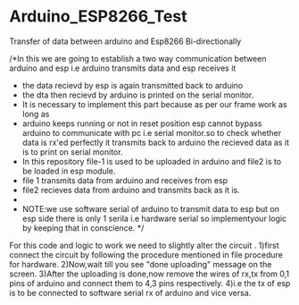 # Arduino_ESP8266_Test
Transfer of data between arduino and Esp8266 Bi-directionally

/*In this we are going to establish a two way communication between arduino and esp i.e arduino transmits data and esp receives it 
 * the data recievd by esp is again transmitted back to arduino 
 * the dta then recievd by arduino is printed on the serial monitor.
 * It is necessary to implement this part because as per our frame work as long as 
 * arduino keeps running or not in reset position esp cannot bypass arduino to communicate with pc i.e serial monitor.so to check whether data is rx'ed perfectly it transmits back to arduino the recieved data as it is to print on serial monitor. 
 * In this repository file-1 is used to be uploaded in arduino and file2 is to be loaded in esp module.
 * file 1 transmits data from arduino and receives from esp
 * file2 recieves data from arduino and transmits back as it is.
 * 
 * NOTE:we use software serial of arduino to transmit data to esp but on esp side there is only 1 serila i.e hardware serial so implementyour logic by keeping that in conscience.
 */

For this code and logic to work we need to slightly alter the circuit .
1)first connect the circuit by following the procedure mentioned in file procedure for hardware.
2)Now,wait till you see "done uploading" message on the screen.
3)After the uploading is done,now remove the wires of rx,tx from 0,1 pins of arduino and connect them to 4,3 pins respectively.
4)i.e the tx of esp is to be connected to software serial rx of arduino and vice versa. 




